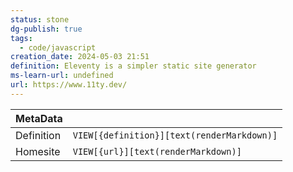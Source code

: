 ```yaml
---
status: stone
dg-publish: true
tags:
  - code/javascript
creation_date: 2024-05-03 21:51
definition: Eleventy is a simpler static site generator
ms-learn-url: undefined
url: https://www.11ty.dev/
---
```

| MetaData   |                                            |
| ---------- | ------------------------------------------ |
| Definition | `VIEW[{definition}][text(renderMarkdown)]` |
| Homesite   | `VIEW[{url}][text(renderMarkdown)]`        |


